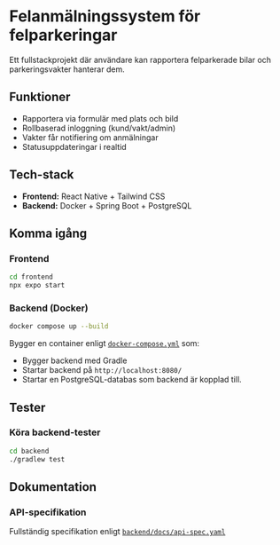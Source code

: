 # Felanmälningssystem för felparkeringar

Ett fullstackprojekt där användare kan rapportera felparkerade bilar och parkeringsvakter hanterar dem.

## Funktioner
- Rapportera via formulär med plats och bild
- Rollbaserad inloggning (kund/vakt/admin)
- Vakter får notifiering om anmälningar
- Statusuppdateringar i realtid

## Tech-stack
- **Frontend:** React Native + Tailwind CSS
- **Backend:** Docker + Spring Boot + PostgreSQL

## Komma igång

### Frontend
```bash
cd frontend
npx expo start
```

### Backend (Docker)
```bash
docker compose up --build
```
Bygger en container enligt [`docker-compose.yml`](https://github.com/voizter37/felparkering-api/blob/4eb3534fb29af986c2976d00e5ff87890477a640/docker-compose.yml) som: 
- Bygger backend med Gradle
- Startar backend på `http://localhost:8080/` 
- Startar en PostgreSQL-databas som backend är kopplad till.

## Tester

### Köra backend-tester
```bash
cd backend
./gradlew test
```

## Dokumentation

### API-specifikation

Fullständig specifikation enligt [`backend/docs/api-spec.yaml`](backend/docs/api-spec.yaml)

